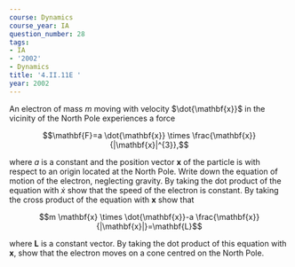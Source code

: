 ```yaml
---
course: Dynamics
course_year: IA
question_number: 28
tags:
- IA
- '2002'
- Dynamics
title: '4.II.11E '
year: 2002
---
```



An electron of mass $m$ moving with velocity $\dot{\mathbf{x}}$ in the vicinity of the North Pole experiences a force

$$\mathbf{F}=a \dot{\mathbf{x}} \times \frac{\mathbf{x}}{|\mathbf{x}|^{3}},$$

where $a$ is a constant and the position vector $\mathbf{x}$ of the particle is with respect to an origin located at the North Pole. Write down the equation of motion of the electron, neglecting gravity. By taking the dot product of the equation with $\dot{x}$ show that the speed of the electron is constant. By taking the cross product of the equation with $\mathbf{x}$ show that

$$m \mathbf{x} \times \dot{\mathbf{x}}-a \frac{\mathbf{x}}{|\mathbf{x}|}=\mathbf{L}$$

where $\mathbf{L}$ is a constant vector. By taking the dot product of this equation with $\mathbf{x}$, show that the electron moves on a cone centred on the North Pole.